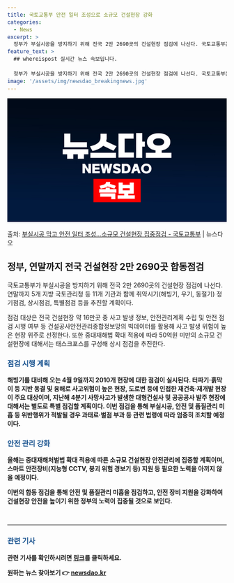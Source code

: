 ```yaml
---
title: 국토교통부 안전 일터 조성으로 소규모 건설현장 강화
categories:
  - News
excerpt: >
  정부가 부실시공을 방지하기 위해 전국 2만 2690곳의 건설현장 점검에 나선다. 국토교통부는 연말까지 5개 …
feature_text: >
  ## whereispost 실시간 뉴스 속보입니다.

  정부가 부실시공을 방지하기 위해 전국 2만 2690곳의 건설현장 점검에 나선다. 국토교통부는 연말까지 5개 …
image: '/assets/img/newsdao_breakingnews.jpg'
---
```


![뉴스다오 속보](/assets/img/newsdao_breakingnews.jpg)

<p>출처: <a href="https://newsdao.kr/3255" rel="dofollow">부실시공 막고 안전 일터 조성…소규모 건설현장 집중점검 - 국토교통부</a> | 뉴스다오</p>

<h2 data-ke-size="size26">정부, 연말까지 전국 건설현장 2만 2690곳 합동점검</h2>
국토교통부가 부실시공을 방지하기 위해 전국 2만 2690곳의 건설현장 점검에 나선다. 연말까지 5개 지방 국토관리청 등 11개 기관과 함께 취약시기(해빙기, 우기, 동절기) 정기점검, 상시점검, 특별점검 등을 추진할 계획이다.

<p data-ke-size="size16">점검 대상은 전국 건설현장 약 16만곳 중 사고 발생 정보, 안전관리계획 수립 및 안전 점검 시행 여부 등 건설공사안전관리종합정보망의 빅데이터를 활용해 사고 발생 위험이 높은 현장 위주로 선정한다. 또한 중대재해법 확대 적용에 따라 50억원 미만의 소규모 건설현장에 대해서는 태스크포스를 구성해 상시 점검을 추진한다.</p>

<h3><b><span style="color: #1a5490;">점검 시행 계획</span><b></h3>
<p data-ke-size="size16">해빙기를 대비해 오는 4월 9일까지 2010개 현장에 대한 점검이 실시된다. 터파기·흙막이 등 지반 동결 및 융해로 사고위험이 높은 현장, 도로변 등에 인접한 재건축·재개발 현장이 주요 대상이며, 지난해 4분기 사망사고가 발생한 대형건설사 및 공공공사 발주 현장에 대해서는 별도로 특별 점검할 계획이다. 이번 점검을 통해 부실시공, 안전 및 품질관리 미흡 등 위반행위가 적발될 경우 과태료·벌점 부과 등 관련 법령에 따라 엄중히 조치할 예정이다.</p>

<h3><b><span style="color: #1a5490;">안전 관리 강화</span><b></h3>
<p data-ke-size="size16">올해는 중대재해처벌법 확대 적용에 따른 소규모 건설현장 안전관리에 집중할 계획이며, 스마트 안전장비(지능형 CCTV, 붕괴 위험 경보기 등) 지원 등 필요한 노력을 아끼지 않을 예정이다.</p>

이번의 합동 점검을 통해 안전 및 품질관리 미흡을 점검하고, 안전 장비 지원을 강화하여 건설현장 안전을 높이기 위한 정부의 노력이 집중될 것으로 보인다.

<p data-ke-size="size16">&nbsp;</p>

<hr>

<h3><b><span style="color: #1a5490;">관련 기사</span><b></h3>
<p data-ke-size="size16">관련 기사를 확인하시려면 <a href="https://newsdao.kr/3255" target="_blank" rel="noopener">링크</a>를 클릭하세요.</p>
 

원하는 뉴스 찾아보기 👉 <a href="https://newsdao.kr" rel="dofollow">newsdao.kr</a>


